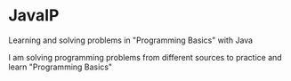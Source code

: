 # JavaIP
Learning and solving problems in "Programming Basics" with Java

I am solving programming problems from different sources to practice and learn "Programming Basics"
